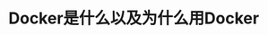 Docker是什么以及为什么用Docker
================================================================================
